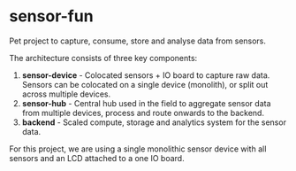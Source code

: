 # sensor-fun
Pet project to capture, consume, store and analyse data from sensors.

The architecture consists of three key components:

1. **sensor-device** - Colocated sensors + IO board to capture raw data. Sensors can be colocated on a single device (monolith), or split out across multiple devices.
2. **sensor-hub** - Central hub used in the field to aggregate sensor data from multiple devices, process and route onwards to the backend.
3. **backend** - Scaled compute, storage and analytics system for the sensor data.

For this project, we are using a single monolithic sensor device with all sensors and an LCD attached to a one IO board.
